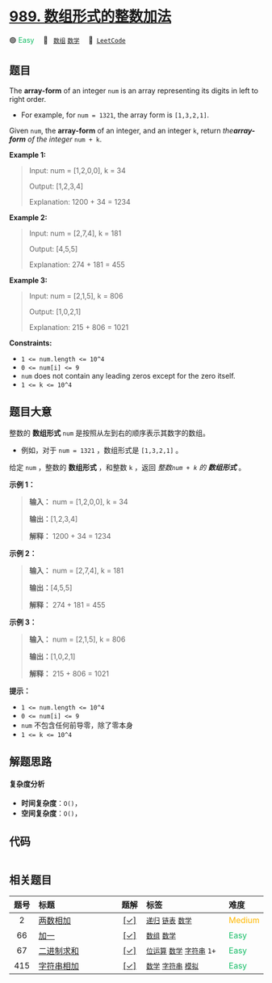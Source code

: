 # [989. 数组形式的整数加法](https://leetcode.com/problems/add-to-array-form-of-integer)

🟢 <font color=#15bd66>Easy</font>&emsp; 🔖&ensp; [`数组`](/leetcode/outline/tag/array.md) [`数学`](/leetcode/outline/tag/math.md)&emsp; 🔗&ensp;[`LeetCode`](https://leetcode.com/problems/add-to-array-form-of-integer)


## 题目

The **array-form** of an integer `num` is an array representing its digits in
left to right order.

  * For example, for `num = 1321`, the array form is `[1,3,2,1]`.

Given `num`, the **array-form** of an integer, and an integer `k`, return
_the**array-form** of the integer_ `num + k`.



**Example 1:**

> Input: num = [1,2,0,0], k = 34
> 
> Output: [1,2,3,4]
> 
> Explanation: 1200 + 34 = 1234

**Example 2:**

> Input: num = [2,7,4], k = 181
> 
> Output: [4,5,5]
> 
> Explanation: 274 + 181 = 455

**Example 3:**

> Input: num = [2,1,5], k = 806
> 
> Output: [1,0,2,1]
> 
> Explanation: 215 + 806 = 1021

**Constraints:**

  * `1 <= num.length <= 10^4`
  * `0 <= num[i] <= 9`
  * `num` does not contain any leading zeros except for the zero itself.
  * `1 <= k <= 10^4`


## 题目大意

整数的 **数组形式**  `num` 是按照从左到右的顺序表示其数字的数组。

  * 例如，对于 `num = 1321` ，数组形式是 `[1,3,2,1]` 。

给定 `num` ，整数的 **数组形式** ，和整数 `k` ，返回 _整数`num + k` 的 **数组形式**_ 。



**示例 1：**

> 
> 
> 
> 
> 
> **输入：** num = [1,2,0,0], k = 34
> 
> **输出：**[1,2,3,4]
> 
> **解释：** 1200 + 34 = 1234
> 
> 

**示例 2：**

> 
> 
> 
> 
> 
> **输入：** num = [2,7,4], k = 181
> 
> **输出：**[4,5,5]
> 
> **解释：** 274 + 181 = 455
> 
> 

**示例 3：**

> 
> 
> 
> 
> 
> **输入：** num = [2,1,5], k = 806
> 
> **输出：**[1,0,2,1]
> 
> **解释：** 215 + 806 = 1021
> 
> 



**提示：**

  * `1 <= num.length <= 10^4`
  * `0 <= num[i] <= 9`
  * `num` 不包含任何前导零，除了零本身
  * `1 <= k <= 10^4`


## 解题思路

#### 复杂度分析

- **时间复杂度**：`O()`，
- **空间复杂度**：`O()`，

## 代码

```javascript

```

## 相关题目

<!-- prettier-ignore -->
| 题号 | 标题 | 题解 | 标签 | 难度 |
| :------: | :------ | :------: | :------ | :------ |
| 2 | [两数相加](https://leetcode.com/problems/add-two-numbers) | [[✓]](https://2xiao.github.io/leetcode-js/leetcode/problem/0002) |  [`递归`](/leetcode/outline/tag/recursion.md) [`链表`](/leetcode/outline/tag/linked-list.md) [`数学`](/leetcode/outline/tag/math.md) | <font color=#ffb800>Medium</font> |
| 66 | [加一](https://leetcode.com/problems/plus-one) | [[✓]](https://2xiao.github.io/leetcode-js/leetcode/problem/0066) |  [`数组`](/leetcode/outline/tag/array.md) [`数学`](/leetcode/outline/tag/math.md) | <font color=#15bd66>Easy</font> |
| 67 | [二进制求和](https://leetcode.com/problems/add-binary) | [[✓]](https://2xiao.github.io/leetcode-js/leetcode/problem/0067) |  [`位运算`](/leetcode/outline/tag/bit-manipulation.md) [`数学`](/leetcode/outline/tag/math.md) [`字符串`](/leetcode/outline/tag/string.md) `1+` | <font color=#15bd66>Easy</font> |
| 415 | [字符串相加](https://leetcode.com/problems/add-strings) | [[✓]](https://2xiao.github.io/leetcode-js/leetcode/problem/0415) |  [`数学`](/leetcode/outline/tag/math.md) [`字符串`](/leetcode/outline/tag/string.md) [`模拟`](/leetcode/outline/tag/simulation.md) | <font color=#15bd66>Easy</font> |

<style>
.blue {
    background-color: #096dd9;
    padding: 0.25rem 0.5rem;
    margin: 0;
    font-size: 0.85em;
    border-radius: 3px;
    color: white;
    font-weight: 500;
}
table th:first-of-type { width: 10%; }
table th:nth-of-type(2) { width: 35%; }
table th:nth-of-type(3) { width: 10%; }
table th:nth-of-type(4) { width: 35%; }
table th:nth-of-type(5) { width: 10%; }
</style>
